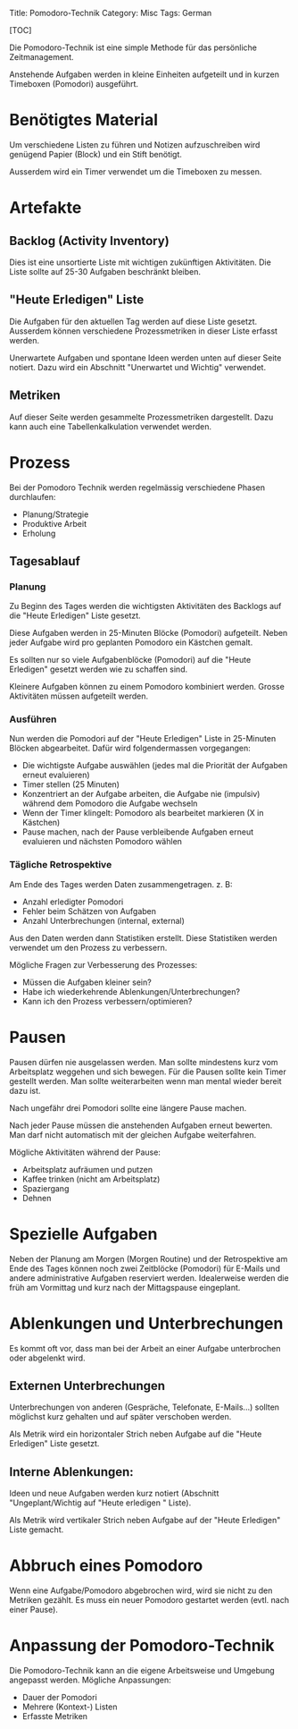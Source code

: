 Title: Pomodoro-Technik
Category: Misc
Tags: German

[TOC]

Die Pomodoro-Technik ist eine simple Methode für das persönliche Zeitmanagement.

Anstehende Aufgaben werden in kleine Einheiten aufgeteilt und in kurzen Timeboxen (Pomodori) ausgeführt.

# Benötigtes Material 

Um verschiedene Listen zu führen und Notizen aufzuschreiben wird genügend Papier (Block) und ein Stift benötigt.

Ausserdem wird ein Timer verwendet um die Timeboxen zu messen.

# Artefakte

## Backlog (Activity Inventory)

Dies ist eine unsortierte Liste mit wichtigen zukünftigen Aktivitäten. Die Liste sollte auf 25-30 Aufgaben beschränkt bleiben.

## "Heute Erledigen" Liste

Die Aufgaben für den aktuellen Tag werden auf diese Liste gesetzt. Ausserdem können verschiedene Prozessmetriken in dieser Liste erfasst werden.

Unerwartete Aufgaben und spontane Ideen werden unten auf dieser Seite notiert. Dazu wird ein Abschnitt "Unerwartet und Wichtig" verwendet.

## Metriken

Auf dieser Seite werden gesammelte Prozessmetriken dargestellt. Dazu kann auch eine Tabellenkalkulation verwendet werden.

# Prozess

Bei der Pomodoro Technik werden regelmässig verschiedene Phasen durchlaufen:
- Planung/Strategie
- Produktive Arbeit 
- Erholung

## Tagesablauf

### Planung

Zu Beginn des Tages werden die wichtigsten Aktivitäten des Backlogs auf die "Heute Erledigen" Liste gesetzt.

Diese Aufgaben werden in 25-Minuten Blöcke (Pomodori) aufgeteilt. Neben jeder Aufgabe wird pro geplanten Pomodoro ein Kästchen gemalt.

Es sollten nur so viele Aufgabenblöcke (Pomodori) auf die "Heute Erledigen" gesetzt werden wie zu schaffen sind.

Kleinere Aufgaben können zu einem Pomodoro kombiniert werden. Grosse Aktivitäten müssen aufgeteilt werden.

### Ausführen

Nun werden die Pomodori auf der "Heute Erledigen" Liste in 25-Minuten Blöcken abgearbeitet. Dafür wird folgendermassen vorgegangen:

- Die wichtigste Aufgabe auswählen (jedes mal die Priorität der Aufgaben erneut evaluieren)
- Timer stellen (25 Minuten)
- Konzentriert an der Aufgabe arbeiten, die Aufgabe nie (impulsiv) während dem Pomodoro die Aufgabe wechseln
- Wenn der Timer klingelt: Pomodoro als bearbeitet markieren (X in Kästchen)
- Pause machen, nach der Pause verbleibende Aufgaben erneut evaluieren und nächsten Pomodoro wählen

### Tägliche Retrospektive

Am Ende des Tages werden Daten zusammengetragen. z. B:

- Anzahl erledigter Pomodori
- Fehler beim Schätzen von Aufgaben
- Anzahl Unterbrechungen (internal, external)

Aus den Daten werden dann Statistiken erstellt.
Diese Statistiken werden verwendet um den Prozess zu verbessern.

Mögliche Fragen zur Verbesserung des Prozesses:

- Müssen die Aufgaben kleiner sein?
- Habe ich wiederkehrende Ablenkungen/Unterbrechungen?
- Kann ich den Prozess verbessern/optimieren?

# Pausen

Pausen dürfen nie ausgelassen werden. Man sollte mindestens kurz vom Arbeitsplatz weggehen und sich bewegen.
Für die Pausen sollte kein Timer gestellt werden. Man sollte weiterarbeiten wenn man mental wieder bereit dazu ist.

Nach ungefähr drei Pomodori sollte eine längere Pause machen.

Nach jeder Pause müssen die anstehenden Aufgaben erneut bewerten. Man darf nicht automatisch mit der gleichen Aufgabe weiterfahren.

Mögliche Aktivitäten während der Pause:

- Arbeitsplatz aufräumen und putzen
- Kaffee trinken (nicht am Arbeitsplatz)
- Spaziergang
- Dehnen

# Spezielle Aufgaben

Neben der Planung am Morgen (Morgen Routine) und der Retrospektive am Ende des Tages können noch zwei Zeitblöcke (Pomodori) für E-Mails und andere administrative Aufgaben reserviert werden. Idealerweise werden die früh am Vormittag und kurz nach der Mittagspause eingeplant.

# Ablenkungen und Unterbrechungen

Es kommt oft vor, dass man bei der Arbeit an einer Aufgabe unterbrochen oder abgelenkt wird.

## Externen Unterbrechungen

Unterbrechungen von anderen (Gespräche, Telefonate, E-Mails...) sollten möglichst kurz gehalten und auf später verschoben werden.

Als Metrik wird ein horizontaler Strich neben Aufgabe auf die "Heute Erledigen" Liste gesetzt.

## Interne Ablenkungen:

Ideen und neue Aufgaben werden kurz notiert (Abschnitt "Ungeplant/Wichtig auf "Heute erledigen " Liste).

Als Metrik wird vertikaler Strich neben Aufgabe auf der "Heute Erledigen" Liste gemacht.


# Abbruch eines Pomodoro

Wenn eine Aufgabe/Pomodoro abgebrochen wird, wird sie nicht zu den Metriken gezählt. Es muss ein neuer Pomodoro gestartet werden (evtl. nach einer Pause).

# Anpassung der Pomodoro-Technik

Die Pomodoro-Technik kann an die eigene Arbeitsweise und Umgebung angepasst werden. Mögliche Anpassungen:

- Dauer der Pomodori
- Mehrere (Kontext-) Listen
- Erfasste Metriken
